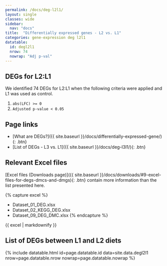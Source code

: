 ```yaml
---
permalink: /docs/deg-l2l1/
layout: single
classes: wide
sidebar:
  nav: "docs"
title:  "Differentially expressed genes - L2 vs. L1"
categories: gene-expression deg l2l1
datatable:
  id: degl2l1
  nrow: 74
  nowrap: "Adj p-val"
---
```


## DEGs for L2:L1
We identified 74 DEGs for L2:L1 when the following criteria were applied and L1 was used as control.
1. `abs(LFC) >= 0`
2. `Adjusted p-value < 0.05`

## Page links
- [What are DEGs?]({{ site.baseurl }}/docs/differentially-expressed-gene/){: .btn}
- [List of DEGs - L3 vs. L1]({{ site.baseurl }}/docs/deg-l3l1/){: .btn}

## Relevant Excel files
[Excel files (Downloads page)]({{ site.baseurl }}/docs/downloads/#9-excel-files-for-degs-dmcs-and-dmgs){: .btn} contain more information than the list presented here.

{% capture excel %}
- Dataset_01_DEG.xlsx
- Dataset_02_KEGG_DEG.xlsx
- Dataset_09_DEG_DMC.xlsx
{% endcapture %}

<div class="notice">
  {{ excel | markdownify }}
</div>

## List of DEGs between L1 and L2 diets

{% include datatable.html id=page.datatable.id
  data=site.data.degl2l1 nrow=page.datatable.nrow
  nowrap=page.datatable.nowrap %}
